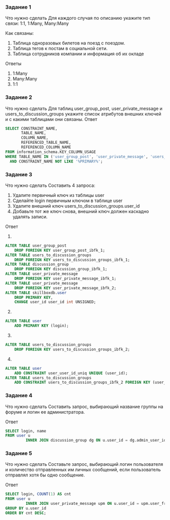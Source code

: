 ### Задание 1

Что нужно сделать
Для каждого случая по описанию укажите тип связи: 1:1, 1:Many, Many:Many

Как связаны:

1. Таблица одноразовых билетов на поезд с поездом.
2. Таблица тегов к постам в социальной сети.
3. Таблица сотрудников компании и информация об их окладе

Ответы

1. 1:Many
2. Many:Many
3. 1:1

### Задание 2

Что нужно сделать
Для таблиц user_group_post, user_private_message и users_to_discussion_groups укажите список атрибутов внешних ключей
и с какими таблицами они связаны.
Ответ

```sql
SELECT CONSTRAINT_NAME,
       TABLE_NAME,
       COLUMN_NAME,
       REFERENCED_TABLE_NAME,
       REFERENCED_COLUMN_NAME
FROM information_schema.KEY_COLUMN_USAGE
WHERE TABLE_NAME IN ('user_group_post', 'user_private_message', 'users_to_discussion_groups')
  AND CONSTRAINT_NAME NOT LIKE '%PRIMARY%';
```

### Задание 3

Что нужно сделать
Составить 4 запроса:

1. Удалите первичный ключ из таблицы user
2. Сделайте login первичным ключом в таблице user
3. Удалите внешний ключ users_to_discussion_groups.user_id
4. Добавьте тот же ключ снова, внешний ключ должен каскадно удалять записи.

Ответ

1.

```sql
ALTER TABLE user_group_post
    DROP FOREIGN KEY user_group_post_ibfk_1;
ALTER TABLE users_to_discussion_groups
    DROP FOREIGN KEY users_to_discussion_groups_ibfk_1;
ALTER TABLE discussion_group
    DROP FOREIGN KEY discussion_group_ibfk_1;
ALTER TABLE user_private_message
    DROP FOREIGN KEY user_private_message_ibfk_1;
ALTER TABLE user_private_message
    DROP FOREIGN KEY user_private_message_ibfk_2;
ALTER TABLE skillboxdb.user
    DROP PRIMARY KEY,
    CHANGE user_id user_id int UNSIGNED;
```

2.

```sql
ALTER TABLE user
    ADD PRIMARY KEY (login);
```

3.

```sql
ALTER TABLE users_to_discussion_groups
    DROP FOREIGN KEY users_to_discussion_groups_ibfk_2;
```

4.

```sql
ALTER TABLE user
    ADD CONSTRAINT user_user_id_uniq UNIQUE (user_id);
ALTER TABLE users_to_discussion_groups
    ADD CONSTRAINT users_to_discussion_groups_ibfk_2 FOREIGN KEY (user_id) REFERENCES user (user_id) ON DELETE CASCADE;
```

### Задание 4

Что нужно сделать
Составить запрос, выбирающий название группы на форуме и логин ее администратора.

Ответ

```sql
SELECT login, name
FROM user u
         INNER JOIN discussion_group dg ON u.user_id = dg.admin_user_id;
```

### Задание 5

Что нужно сделать
Составьте запрос, выбирающий логин пользователя и количество отправленных им личных сообщений,
если пользователь отправлял хотя бы одно сообщение.

Ответ

```sql
SELECT login, COUNT(1) AS cnt
FROM user u
         INNER JOIN user_private_message upm ON u.user_id = upm.user_from_id
GROUP BY u.user_id
ORDER BY cnt DESC;
```